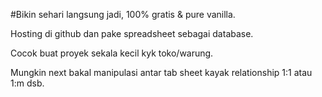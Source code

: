 #Bikin sehari langsung jadi, 100% gratis & pure vanilla. 

Hosting di github dan pake spreadsheet sebagai database.

Cocok buat proyek sekala kecil kyk toko/warung. 

Mungkin next bakal manipulasi antar tab sheet kayak relationship 1:1 atau 1:m dsb.

